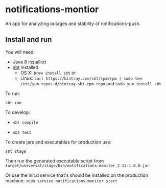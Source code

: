 # notifications-montior

An app for analyzing outages and stability of notifications-push.

## Install and run

You will need:

* Java 8 installed
* [sbt](http://www.scala-sbt.org/download.html) installed
  - OS X: `brew install sbt` or
  - Linux: `curl https://bintray.com/sbt/rpm/rpm | sudo tee /etc/yum.repos.d/bintray-sbt-rpm.repo` and `sudo yum install sbt`

To run:

`sbt run`

To develop:

* `sbt compile`

* `sbt test`

To create jars and executables for production use:

`sbt stage`

Then run the generated executable script from `target/universal/stage/bin/notifications-monitor_2.12-1.0.0.jar`

Or use the init.d service that's should be installed on the production machine: `sudo service notifications-monitor start`